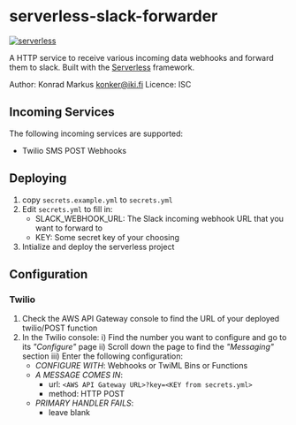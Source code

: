 serverless-slack-forwarder
==============================================================================

[![serverless](http://public.serverless.com/badges/v3.svg)](http://www.serverless.com)

A HTTP service to receive various incoming data webhooks and forward them to slack.
Built with the [Serverless](https://github.com/serverless/serverless) framework.

Author: Konrad Markus <konker@iki.fi>
Licence: ISC


## Incoming Services
The following incoming services are supported:
  - Twilio SMS POST Webhooks


## Deploying
1) copy `secrets.example.yml` to `secrets.yml`
2) Edit `secrets.yml` to fill in:
    - SLACK_WEBHOOK_URL: The Slack incoming webhook URL that you want to forward to
    - KEY: Some secret key of your choosing
4) Intialize and deploy the serverless project


## Configuration
### Twilio
1) Check the AWS API Gateway console to find the URL of your deployed twilio/POST function
2) In the Twilio console:
  i) Find the number you want to configure and go to its _"Configure"_ page
  ii) Scroll down the page to find the _"Messaging"_ section
  iii) Enter the following configuration:
    - _CONFIGURE WITH_: Webhooks or TwiML Bins or Functions
    - _A MESSAGE COMES IN_:
        - url: `<AWS API Gateway URL>?key=<KEY from secrets.yml>`
        - method: HTTP POST
    - _PRIMARY HANDLER FAILS_:
        - leave blank

